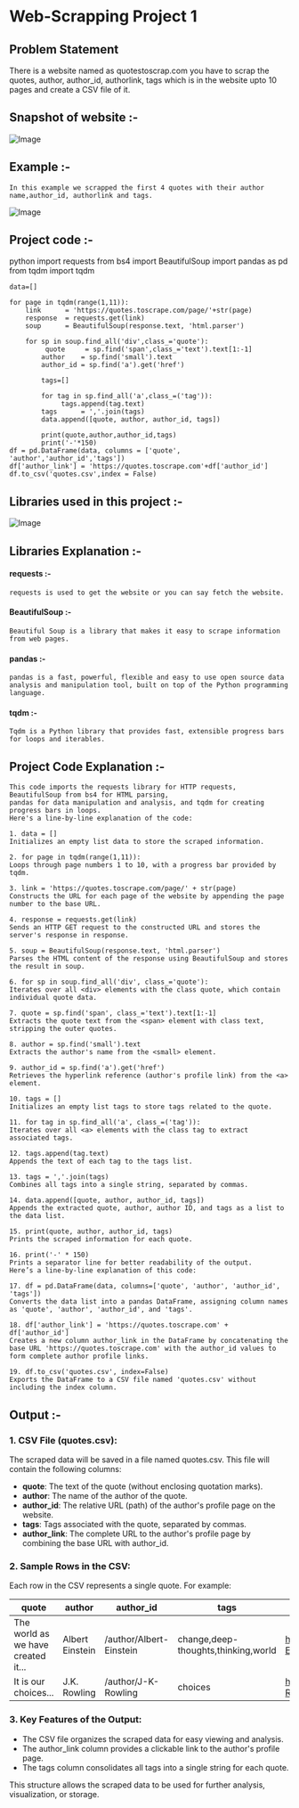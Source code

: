 # Web-Scrapping Project 1

## Problem Statement

There is a website named as quotestoscrap.com you have to scrap the quotes, author, author_id, authorlink, tags which is in the website upto 10 pages and create a CSV file of it.
## Snapshot of website :-
![Image](https://github.com/user-attachments/assets/10005eeb-7ecc-410e-aa50-02e7be1d0191)

## Example :-
    In this example we scrapped the first 4 quotes with their author name,author_id, authorlink and tags.

![Image](https://github.com/user-attachments/assets/e52963a8-bbdd-4e2e-be9c-e282777ecc1b)

## Project code :-
python
    import requests 
    from bs4 import BeautifulSoup
    import pandas as pd
    from tqdm import tqdm 

    data=[]

    for page in tqdm(range(1,11)):
        link      = 'https://quotes.toscrape.com/page/'+str(page)
        response  = requests.get(link)
        soup      = BeautifulSoup(response.text, 'html.parser')

        for sp in soup.find_all('div',class_='quote'):
             quote     = sp.find('span',class_='text').text[1:-1]
            author    = sp.find('small').text
            author_id = sp.find('a').get('href')

            tags=[]

            for tag in sp.find_all('a',class_=('tag')):
                 tags.append(tag.text)
            tags      = ','.join(tags)
            data.append([quote, author, author_id, tags])
            
            print(quote,author,author_id,tags)
            print('-'*150)
    df = pd.DataFrame(data, columns = ['quote', 'author','author_id','tags'])
    df['author_link'] = 'https://quotes.toscrape.com'+df['author_id']
    df.to_csv('quotes.csv',index = False)

## Libraries used in this project :-

![Image](https://github.com/user-attachments/assets/8ec5108f-a0e3-4976-a253-f6ba8dc11761)

## Libraries Explanation :-

#### requests :- 
    requests is used to get the website or you can say fetch the website. 

#### BeautifulSoup :- 
    Beautiful Soup is a library that makes it easy to scrape information from web pages.

#### pandas :-
    pandas is a fast, powerful, flexible and easy to use open source data analysis and manipulation tool, built on top of the Python programming language.
#### tqdm :-
    Tqdm is a Python library that provides fast, extensible progress bars for loops and iterables.

## Project Code Explanation :-

    This code imports the requests library for HTTP requests,
    BeautifulSoup from bs4 for HTML parsing,
    pandas for data manipulation and analysis, and tqdm for creating progress bars in loops.
    Here's a line-by-line explanation of the code:

    1. data = []  
    Initializes an empty list data to store the scraped information.

    2. for page in tqdm(range(1,11)): 
    Loops through page numbers 1 to 10, with a progress bar provided by tqdm.

    3. link = 'https://quotes.toscrape.com/page/' + str(page)  
    Constructs the URL for each page of the website by appending the page number to the base URL.

    4. response = requests.get(link) 
    Sends an HTTP GET request to the constructed URL and stores the server's response in response.

    5. soup = BeautifulSoup(response.text, 'html.parser')  
    Parses the HTML content of the response using BeautifulSoup and stores the result in soup.

    6. for sp in soup.find_all('div', class_='quote'):  
    Iterates over all <div> elements with the class quote, which contain individual quote data.

    7. quote = sp.find('span', class_='text').text[1:-1]  
    Extracts the quote text from the <span> element with class text, stripping the outer quotes.

    8. author = sp.find('small').text  
    Extracts the author's name from the <small> element.

    9. author_id = sp.find('a').get('href')  
    Retrieves the hyperlink reference (author's profile link) from the <a> element.

    10. tags = []  
    Initializes an empty list tags to store tags related to the quote.

    11. for tag in sp.find_all('a', class_=('tag')):  
    Iterates over all <a> elements with the class tag to extract associated tags.

    12. tags.append(tag.text)  
    Appends the text of each tag to the tags list.

    13. tags = ','.join(tags)  
    Combines all tags into a single string, separated by commas.

    14. data.append([quote, author, author_id, tags])  
    Appends the extracted quote, author, author ID, and tags as a list to the data list.

    15. print(quote, author, author_id, tags)  
    Prints the scraped information for each quote.

    16. print('-' * 150)  
    Prints a separator line for better readability of the output.
    Here’s a line-by-line explanation of this code:

    17. df = pd.DataFrame(data, columns=['quote', 'author', 'author_id', 'tags'])  
    Converts the data list into a pandas DataFrame, assigning column names as 'quote', 'author', 'author_id', and 'tags'.

    18. df['author_link'] = 'https://quotes.toscrape.com' + df['author_id']  
    Creates a new column author_link in the DataFrame by concatenating the base URL 'https://quotes.toscrape.com' with the author_id values to form complete author profile links.

    19. df.to_csv('quotes.csv', index=False)  
    Exports the DataFrame to a CSV file named 'quotes.csv' without including the index column.
## Output :- 

### 1. CSV File (quotes.csv):  
   The scraped data will be saved in a file named quotes.csv. This file will contain the following columns:  
   - **quote**: The text of the quote (without enclosing quotation marks).  
   - **author**: The name of the author of the quote.  
   - **author_id**: The relative URL (path) of the author's profile page on the website.  
   - **tags**: Tags associated with the quote, separated by commas.  
   - **author_link**: The complete URL to the author's profile page by combining the base URL with author_id.

### 2. Sample Rows in the CSV:  
   Each row in the CSV represents a single quote. For example:

   | quote                                  | author        | author_id        | tags            | author_link                               |
   |----------------------------------------|---------------|------------------|-----------------|-------------------------------------------|
   | The world as we have created it...     | Albert Einstein | /author/Albert-Einstein | change,deep-thoughts,thinking,world | https://quotes.toscrape.com/author/Albert-Einstein |
   | It is our choices...                   | J.K. Rowling  | /author/J-K-Rowling | choices       | https://quotes.toscrape.com/author/J-K-Rowling |

### 3. Key Features of the Output:  
   - The CSV file organizes the scraped data for easy viewing and analysis.  
   - The author_link column provides a clickable link to the author's profile page.  
   - The tags column consolidates all tags into a single string for each quote.

This structure allows the scraped data to be used for further analysis, visualization, or storage.
